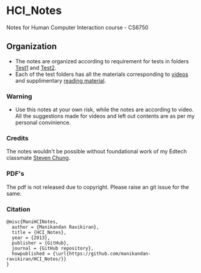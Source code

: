 # HCI_Notes
Notes for Human Computer Interaction course - CS6750 


## Organization
* The notes are organized according to requirement for tests in folders [Test1](HCI_Notes/tree/master/Test%201) and [Test2](HCI_Notes/tree/master/Test%202).
* Each of the test folders has all the materials corresponding to [videos](HCI_Notes/tree/master/Test%201/Notes) and supplimentary [reading material](HCI_Notes/tree/master/Test%201/Readings).


### Warning
- Use this notes at your own risk, while the notes are according to video. All the suggestions made for videos and left out contents are as per my personal convinience.

### Credits
The notes wouldn't be possible without foundational work of my Edtech classmate [Steven Chung](https://github.com/stevenxchung/OMSCS-Notes).

### PDF's
The pdf is not released due to copyright. Please raise an git issue for the same. 


### Citation
```
@misc{ManiHCINotes,
  author = {Manikandan Ravikiran},
  title = {HCI_Notes},
  year = {2013},
  publisher = {GitHub},
  journal = {GitHub repository},
  howpublished = {\url{https://github.com/manikandan-ravikiran/HCI_Notes/}}
}
```
